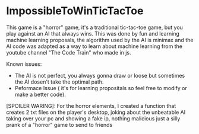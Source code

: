 # ImpossibleToWinTicTacToe
This game is a "horror" game, it's a traditional tic-tac-toe game, but you play against an AI that always wins. This was done by fun and learning machine learning proposals, the algorithm used by the AI is minimax and the AI code was adapted as a way to learn about machine learning from the youtube channel "The Code Train" who made in js.

Known issues: 
 - The AI is not perfect, you always gonna draw or loose but sometimes the AI dosen't take the optimal path.
 - Peformace Issue ( it's for learning propositals so feel free to modify or make a better code).

[SPOILER WARING]: For the horror elements, I created a function that creates 2 txt files on the player's desktop, joking about the unbeatable AI taking over your pc and showing a fake ip, nothing malicious just a silly prank of a "horror" game to send to friends
